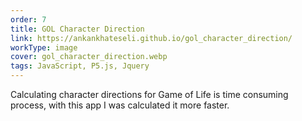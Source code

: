 ```yaml
---
order: 7
title: GOL Character Direction
link: https://ankankhateseli.github.io/gol_character_direction/
workType: image
cover: gol_character_direction.webp
tags: JavaScript, P5.js, Jquery
---
```


Calculating character directions for Game of Life is time consuming process,
with this app I was calculated it more faster.
